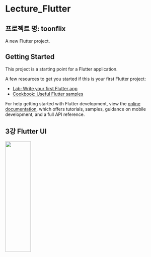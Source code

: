 # Lecture_Flutter
## 프로젝트 명: toonflix

A new Flutter project.

## Getting Started

This project is a starting point for a Flutter application.

A few resources to get you started if this is your first Flutter project:

- [Lab: Write your first Flutter app](https://docs.flutter.dev/get-started/codelab)
- [Cookbook: Useful Flutter samples](https://docs.flutter.dev/cookbook)

For help getting started with Flutter development, view the
[online documentation](https://docs.flutter.dev/), which offers tutorials,
samples, guidance on mobile development, and a full API reference.

## 3강 Flutter UI
<img src="https://github.com/Chochanguk/Lecture_Flutter/assets/119058637/b5594b7a-ec92-4b76-bf82-8a50e55e9c9f" width=40% height=30%/>



